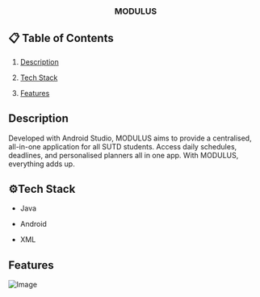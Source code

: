 <h3 align="center"> MODULUS </h3>

## 📋 <a name="table">Table of Contents</a>

1. [Description](#description)

2. [Tech Stack](#tech-stack)

3. [Features](#features)

## <a name="description">Description</a>

Developed with Android Studio, MODULUS aims to provide a centralised, all-in-one application for all SUTD students. Access daily schedules, deadlines, and personalised planners all in one app. With MODULUS, everything adds up.

## <a name="tech-stack">⚙Tech Stack</a>

- Java

- Android

- XML

## <a name="features">Features</a>

![Image](https://github.com/user-attachments/assets/d0f1d061-3d3b-4f35-83fe-18d6488565ee)
